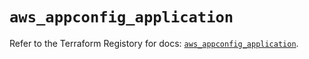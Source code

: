 # `aws_appconfig_application`

Refer to the Terraform Registory for docs: [`aws_appconfig_application`](https://registry.terraform.io/providers/hashicorp/aws/5.26.0/docs/resources/appconfig_application).
